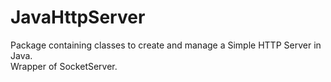 # JavaHttpServer
Package containing classes to create and manage a Simple HTTP Server in Java.  
Wrapper of SocketServer.
